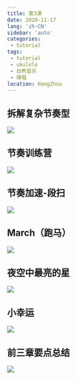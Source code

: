 ```yaml
---
title: 第3课
date: 2020-11-17
lang: 'zh-CN'
sidebar: 'auto'
categories:
 - tutorial
tags: 
 - tutorial 
 - ukulele 
 - 白熊音乐 
 - 弹唱
location: HangZhou
---
```


<!-- <iframe style="height: -webkit-fill-available;width: -webkit-fill-available;" src="/ukuleleTutorial/进阶3.pdf" scrolling="no" border="0" frameborder="no" framespacing="0" allowfullscreen="true"> </iframe> -->

## 拆解复杂节奏型

![](/ukuleleTutorial/lesson3/3_17.png) 

## 节奏训练营
![](/ukuleleTutorial/lesson3/3_18.png) 

## 节奏加速-段扫
![](/ukuleleTutorial/lesson3/3_19.png) 

## March（跑马）
![](/ukuleleTutorial/lesson3/3_20.png) 

## 夜空中最亮的星
![](/ukuleleTutorial/lesson3/3_21.png)

## 小幸运
![](/ukuleleTutorial/lesson3/3_22.png) 

## 前三章要点总结
![](/ukuleleTutorial/lesson3/3_23.png) 